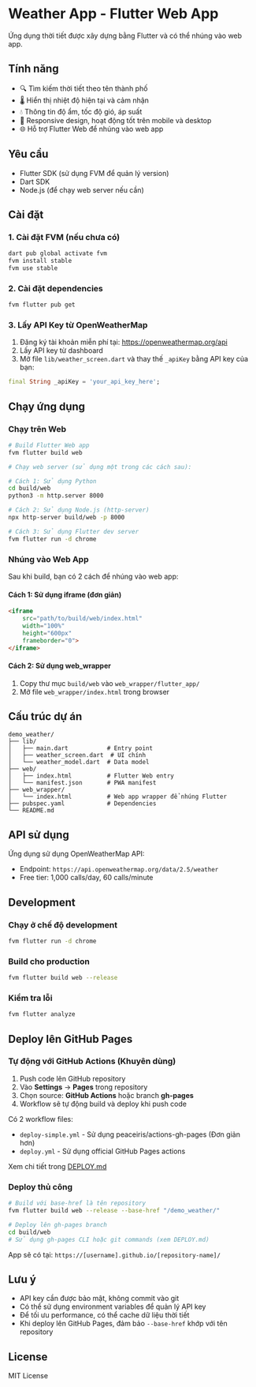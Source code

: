 # Weather App - Flutter Web App

Ứng dụng thời tiết được xây dựng bằng Flutter và có thể nhúng vào web app.

## Tính năng

- 🔍 Tìm kiếm thời tiết theo tên thành phố
- 🌡️ Hiển thị nhiệt độ hiện tại và cảm nhận
- 💧 Thông tin độ ẩm, tốc độ gió, áp suất
- 📱 Responsive design, hoạt động tốt trên mobile và desktop
- 🌐 Hỗ trợ Flutter Web để nhúng vào web app

## Yêu cầu

- Flutter SDK (sử dụng FVM để quản lý version)
- Dart SDK
- Node.js (để chạy web server nếu cần)

## Cài đặt

### 1. Cài đặt FVM (nếu chưa có)

```bash
dart pub global activate fvm
fvm install stable
fvm use stable
```

### 2. Cài đặt dependencies

```bash
fvm flutter pub get
```

### 3. Lấy API Key từ OpenWeatherMap

1. Đăng ký tài khoản miễn phí tại: https://openweathermap.org/api
2. Lấy API key từ dashboard
3. Mở file `lib/weather_screen.dart` và thay thế `_apiKey` bằng API key của bạn:

```dart
final String _apiKey = 'your_api_key_here';
```

## Chạy ứng dụng

### Chạy trên Web

```bash
# Build Flutter Web app
fvm flutter build web

# Chạy web server (sử dụng một trong các cách sau):

# Cách 1: Sử dụng Python
cd build/web
python3 -m http.server 8000

# Cách 2: Sử dụng Node.js (http-server)
npx http-server build/web -p 8000

# Cách 3: Sử dụng Flutter dev server
fvm flutter run -d chrome
```

### Nhúng vào Web App

Sau khi build, bạn có 2 cách để nhúng vào web app:

#### Cách 1: Sử dụng iframe (đơn giản)

```html
<iframe 
    src="path/to/build/web/index.html"
    width="100%" 
    height="600px"
    frameborder="0">
</iframe>
```

#### Cách 2: Sử dụng web_wrapper

1. Copy thư mục `build/web` vào `web_wrapper/flutter_app/`
2. Mở file `web_wrapper/index.html` trong browser

## Cấu trúc dự án

```
demo_weather/
├── lib/
│   ├── main.dart           # Entry point
│   ├── weather_screen.dart  # UI chính
│   └── weather_model.dart  # Data model
├── web/
│   ├── index.html          # Flutter Web entry
│   └── manifest.json       # PWA manifest
├── web_wrapper/
│   └── index.html          # Web app wrapper để nhúng Flutter
├── pubspec.yaml            # Dependencies
└── README.md
```

## API sử dụng

Ứng dụng sử dụng OpenWeatherMap API:
- Endpoint: `https://api.openweathermap.org/data/2.5/weather`
- Free tier: 1,000 calls/day, 60 calls/minute

## Development

### Chạy ở chế độ development

```bash
fvm flutter run -d chrome
```

### Build cho production

```bash
fvm flutter build web --release
```

### Kiểm tra lỗi

```bash
fvm flutter analyze
```

## Deploy lên GitHub Pages

### Tự động với GitHub Actions (Khuyên dùng)

1. Push code lên GitHub repository
2. Vào **Settings** → **Pages** trong repository
3. Chọn source: **GitHub Actions** hoặc branch **gh-pages**
4. Workflow sẽ tự động build và deploy khi push code

Có 2 workflow files:
- `deploy-simple.yml` - Sử dụng peaceiris/actions-gh-pages (Đơn giản hơn)
- `deploy.yml` - Sử dụng official GitHub Pages actions

Xem chi tiết trong [DEPLOY.md](./DEPLOY.md)

### Deploy thủ công

```bash
# Build với base-href là tên repository
fvm flutter build web --release --base-href "/demo_weather/"

# Deploy lên gh-pages branch
cd build/web
# Sử dụng gh-pages CLI hoặc git commands (xem DEPLOY.md)
```

App sẽ có tại: `https://[username].github.io/[repository-name]/`

## Lưu ý

- API key cần được bảo mật, không commit vào git
- Có thể sử dụng environment variables để quản lý API key
- Để tối ưu performance, có thể cache dữ liệu thời tiết
- Khi deploy lên GitHub Pages, đảm bảo `--base-href` khớp với tên repository

## License

MIT License

